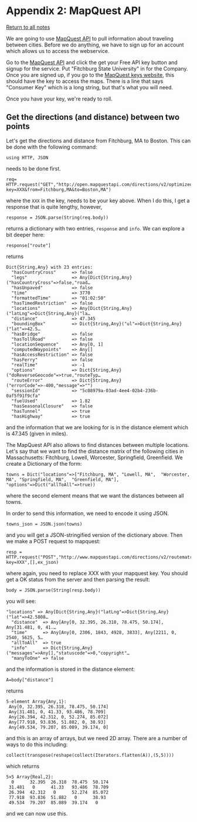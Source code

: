Appendix 2: MapQuest API
========

[Return to all notes](../index.html)


We are going to use [MapQuest API](https://developer.mapquest.com/) to pull information about traveling between cities.  Before we do anything, we have to sign up for an account which allows us to access the webservice.

Go to the [MapQuest API](https://developer.mapquest.com/) and click the get your Free API key button and signup for the service.  Put "Fitchburg State University" in for the Company.  Once you are signed up, if you go to the [MapQuest keys website](https://developer.mapquest.com/user/me/apps), this should have the key to access the maps.  There is a line that says "Consumer Key" which is a long string, but that's what you will need.

Once you have your key, we're ready to roll.

## Get the directions (and distance) between two points

Let's get the directions and distance from Fitchburg, MA to Boston.  This can be done with the following command:
```
using HTTP, JSON
```

needs to be done first.

```
req= HTTP.request("GET","http://open.mapquestapi.com/directions/v2/optimizedroute?key=XXX&from=Fitchburg,MA&to=Boston,MA")
```

where the `XXX` in the key, needs to be your key above.  When I do this, I get a response that is quite lengthy, however,
```
response = JSON.parse(String(req.body))
```

returns a dictionary with two entries, `response` and `info`.  We can explore a bit deeper here:
```
response["route"]
```

returns
```
Dict{String,Any} with 23 entries:
  "hasCountryCross"      => false
  "legs"                 => Any[Dict{String,Any}("hasCountryCross"=>false,"road…
  "hasUnpaved"           => false
  "time"                 => 3770
  "formattedTime"        => "01:02:50"
  "hasTimedRestriction"  => false
  "locations"            => Any[Dict{String,Any}("latLng"=>Dict{String,Any}("la…
  "distance"             => 47.345
  "boundingBox"          => Dict{String,Any}("ul"=>Dict{String,Any}("lat"=>42.5…
  "hasBridge"            => false
  "hasTollRoad"          => false
  "locationSequence"     => Any[0, 1]
  "computedWaypoints"    => Any[]
  "hasAccessRestriction" => false
  "hasFerry"             => false
  "realTime"             => -1
  "options"              => Dict{String,Any}("doReverseGeocode"=>true,"routeTyp…
  "routeError"           => Dict{String,Any}("errorCode"=>-400,"message"=>"")
  "sessionId"            => "5c08979a-03ad-4ee4-02b4-236b-0af5f91f9cfa"
  "fuelUsed"             => 1.82
  "hasSeasonalClosure"   => false
  "hasTunnel"            => true
  "hasHighway"           => true
```  


and the information that we are looking for is in the distance element which is 47.345 (given in miles).


The MapQuest API also allows to find distances between multiple locations.  Let's say that we want to find the distance matrix of the following cities in Massachusetts: Fitchburg, Lowell, Worcester, Springfield, Greenfield.  We create a Dictionary of the form:
```
towns = Dict("locations"=>["Fitchburg, MA", "Lowell, MA",  "Worcester, MA", "Springfield, MA",  "Greenfield, MA"],
"options"=>Dict("allToAll"=>true))
```

where the second element means that we want the distances between all towns.  

In order to send this information, we need to encode it using JSON.
```
towns_json = JSON.json(towns)
```

and you will get a JSON-stringified version of the dictionary above.  Then we make a POST request to mapquest:
```
resp = HTTP.request("POST","http://www.mapquestapi.com/directions/v2/routematrix?key=XXX",[],ex_json)
```

where again, you need to replace XXX with your mapquest key.  You should get a OK status from the server and then parsing the result:
```
body = JSON.parse(String(resp.body))
```

you will see:
```
"locations" => Any[Dict{String,Any}("latLng"=>Dict{String,Any}("lat"=>42.5808…
  "distance"  => Any[Any[0, 32.395, 26.318, 78.475, 50.174], Any[31.481, 0, 41.…
  "time"      => Any[Any[0, 2306, 1843, 4928, 3833], Any[2211, 0, 2540, 5625, 5…
  "allToAll"  => true
  "info"      => Dict{String,Any}("messages"=>Any[],"statuscode"=>0,"copyright"…
  "manyToOne" => false
```

and the information is stored in the distance element:
```
A=body["distance"]
```
returns
```
5-element Array{Any,1}:
 Any[0, 32.395, 26.318, 78.475, 50.174]
 Any[31.481, 0, 41.33, 93.486, 78.709]
 Any[26.394, 42.312, 0, 52.274, 85.072]
 Any[77.918, 93.836, 51.882, 0, 38.93]
 Any[49.534, 79.207, 85.089, 39.174, 0]
```

and this is an array of arrays, but we need 2D array.  There are a number of ways to do this including:
```
collect(transpose(reshape(collect(Iterators.flatten(A)),(5,5))))
```

which returns
```
5×5 Array{Real,2}:
  0      32.395  26.318  78.475  50.174
 31.481   0      41.33   93.486  78.709
 26.394  42.312   0      52.274  85.072
 77.918  93.836  51.882   0      38.93
 49.534  79.207  85.089  39.174   0   
```
and we can now use this.  
